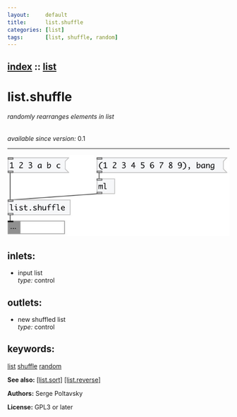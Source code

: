 ```yaml
---
layout:     default
title:      list.shuffle
categories: [list]
tags:       [list, shuffle, random]
---
```

[index](index.html) :: [list](category_list.html)
---

# list.shuffle

###### randomly rearranges elements in list

*available since version:* 0.1

---




[![example](../examples/img/list.shuffle.jpg)](../examples/pd/list.shuffle.pd)









## inlets:

* input list<br>
_type:_ control



## outlets:

* new shuffled list<br>
_type:_ control



## keywords:

[list](keywords/list.html)
[shuffle](keywords/shuffle.html)
[random](keywords/random.html)



**See also:**
[\[list.sort\]](list.sort.html)
[\[list.reverse\]](list.reverse.html)




**Authors:** Serge Poltavsky




**License:** GPL3 or later





